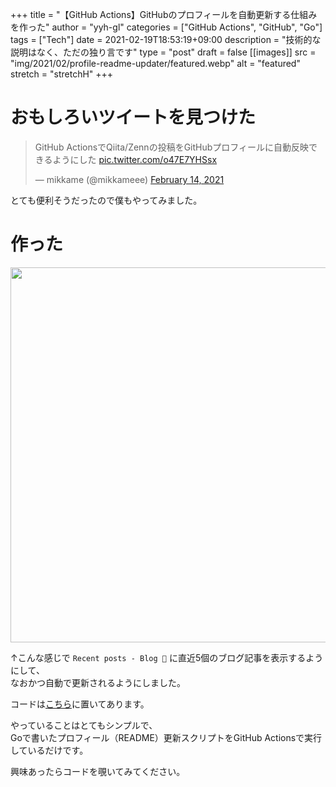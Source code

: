 +++
title = "【GitHub Actions】GitHubのプロフィールを自動更新する仕組みを作った"
author = "yyh-gl"
categories = ["GitHub Actions", "GitHub", "Go"]
tags = ["Tech"]
date = 2021-02-19T18:53:19+09:00
description = "技術的な説明はなく、ただの独り言です"
type = "post"
draft = false
[[images]]
src = "img/2021/02/profile-readme-updater/featured.webp"
alt = "featured"
stretch = "stretchH"
+++

# おもしろいツイートを見つけた

<blockquote class="twitter-tweet"><p lang="ja" dir="ltr">GitHub ActionsでQiita/Zennの投稿をGitHubプロフィールに自動反映できるようにした <a href="https://t.co/o47E7YHSsx">pic.twitter.com/o47E7YHSsx</a></p>&mdash; mikkame (@mikkameee) <a href="https://twitter.com/mikkameee/status/1360887240587571201?ref_src=twsrc%5Etfw">February 14, 2021</a></blockquote> <script async src="https://platform.twitter.com/widgets.js" charset="utf-8"></script>

とても便利そうだったので僕もやってみました。


# 作った

<img src="https://tech.yyh-gl.dev/img/2021/02/profile-readme-updater/profile.webp" width="600">

↑こんな感じで `Recent posts - Blog 📝` に直近5個のブログ記事を表示するようにして、<br>
なおかつ自動で更新されるようにしました。

コードは[こちら](https://github.com/yyh-gl/yyh-gl)に置いてあります。

やっていることはとてもシンプルで、<br>
Goで書いたプロフィール（README）更新スクリプトをGitHub Actionsで実行しているだけです。

興味あったらコードを覗いてみてください。
